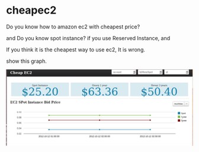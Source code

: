 cheapec2
========

Do you know how to amazon ec2 with cheapest price?

and Do you know spot instance? if you use Reserved Instance, and 

If you think it is the cheapest way to use ec2, It is wrong.

show this graph.

![Redis Live](https://github.com/charsyam/cheapec2/blob/master/design/cheapec2.png?raw=true "CheapEC2")
